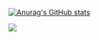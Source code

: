 [![Anurag's GitHub stats](https://github-readme-stats.vercel.app/api?username=babyaced&show_icons=true&theme=nord)](https://github.com/anuraghazra/github-readme-stats)

![](https://komarev.com/ghpvc/?username=babyaced&color=132257)

